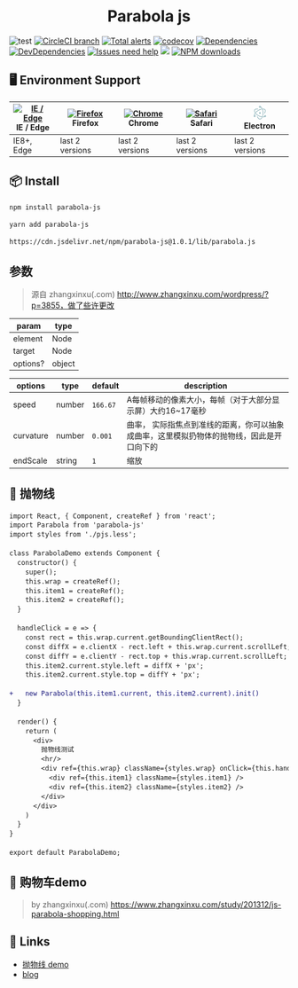 <h1 align="center">Parabola js</h1>





![test](https://github.com/Kshao123/parabolaJs/workflows/test/badge.svg?event=push) [![CircleCI branch](https://circleci.com/gh/Kshao123/parabolaJs.svg)](https://circleci.com/gh/Kshao123/parabolaJs) [![Total alerts](https://img.shields.io/lgtm/alerts/g/Kshao123/parabolaJs.svg?logo=lgtm&logoWidth=18)](https://lgtm.com/projects/g/Kshao123/parabolaJs/alerts/) [![codecov](https://codecov.io/gh/Kshao123/parabolaJs/branch/master/graph/badge.svg)](https://codecov.io/gh/Kshao123/parabolaJs) [![Dependencies](https://img.shields.io/david/Kshao123/parabolaJs.svg?style=flat-square)](https://david-dm.org/Kshao123/parabolaJs) [![DevDependencies](https://img.shields.io/david/dev/Kshao123/parabolaJs.svg?style=flat-square)](https://david-dm.org/Kshao123/parabolaJs?type=dev) [![Issues need help](https://flat.badgen.net/github/label-issues/Kshao123/parabolaJs/help%20wanted/open)](https://github.com/Kshao123/parabolaJs/issues?q=is%3Aissue+is%3Aopen) [![](https://flat.badgen.net/npm/v/parabola-js?icon=npm)](https://www.npmjs.com/package/parabola-js)  [![NPM downloads](http://img.shields.io/npm/dm/parabola-js.svg?style=flat-square)](http://npmjs.com/parabola-js) 





## 🖥 Environment Support


| [<img src="https://raw.githubusercontent.com/alrra/browser-logos/master/src/edge/edge_48x48.png" alt="IE / Edge" width="24px" height="24px" />](http://godban.github.io/browsers-support-badges/)<br>IE / Edge | [<img src="https://raw.githubusercontent.com/alrra/browser-logos/master/src/firefox/firefox_48x48.png" alt="Firefox" width="24px" height="24px" />](http://godban.github.io/browsers-support-badges/)<br>Firefox | [<img src="https://raw.githubusercontent.com/alrra/browser-logos/master/src/chrome/chrome_48x48.png" alt="Chrome" width="24px" height="24px" />](http://godban.github.io/browsers-support-badges/)<br>Chrome | [<img src="https://raw.githubusercontent.com/alrra/browser-logos/master/src/safari/safari_48x48.png" alt="Safari" width="24px" height="24px" />](http://godban.github.io/browsers-support-badges/)<br>Safari | [<img src="https://raw.githubusercontent.com/alrra/browser-logos/master/src/electron/electron_48x48.png" alt="Electron" width="24px" height="24px" />](http://godban.github.io/browsers-support-badges/)<br>Electron |
| --- | --- | --- | --- | --- |
| IE8+, Edge | last 2 versions | last 2 versions | last 2 versions | last 2 versions |

## 📦 Install

```bash
npm install parabola-js
```

```bash
yarn add parabola-js
```
```bash
https://cdn.jsdelivr.net/npm/parabola-js@1.0.1/lib/parabola.js
```

## 参数

> 源自 zhangxinxu(.com)
> http://www.zhangxinxu.com/wordpress/?p=3855，做了些许更改

| param      | type           |
|------------|----------------|
| element       | Node |
| target       | Node |
| options?       | object |


| options      | type           | default | description    |
|------------|----------------|---------|----------------|
| speed       | number | `166.67` | A每帧移动的像素大小，每帧（对于大部分显示屏）大约16~17毫秒
| curvature       | number | `0.001` | 曲率， 实际指焦点到准线的距离，你可以抽象成曲率，这里模拟扔物体的抛物线，因此是开口向下的
| endScale       | string | `1` | 缩放



## 🔨 抛物线

```diff
import React, { Component, createRef } from 'react';
import Parabola from 'parabola-js'
import styles from './pjs.less';

class ParabolaDemo extends Component {
  constructor() {
    super();
    this.wrap = createRef();
    this.item1 = createRef();
    this.item2 = createRef();
  }

  handleClick = e => {
    const rect = this.wrap.current.getBoundingClientRect();
    const diffX = e.clientX - rect.left + this.wrap.current.scrollLeft;
    const diffY = e.clientY - rect.top + this.wrap.current.scrollLeft;
    this.item2.current.style.left = diffX + 'px';
    this.item2.current.style.top = diffY + 'px';
    
+   new Parabola(this.item1.current, this.item2.current).init()
  }

  render() {
    return (
      <div>
        抛物线测试
        <hr/>
        <div ref={this.wrap} className={styles.wrap} onClick={this.handleClick}>
          <div ref={this.item1} className={styles.item1} />
          <div ref={this.item2} className={styles.item2} />
        </div>
      </div>
    )
  }
}

export default ParabolaDemo;
```

## 🔨 购物车demo

> by zhangxinxu(.com)
> https://www.zhangxinxu.com/study/201312/js-parabola-shopping.html

## 🔗 Links

- [抛物线 demo](http://ksh7.com/)
- [blog](https://ksh7.com/)
